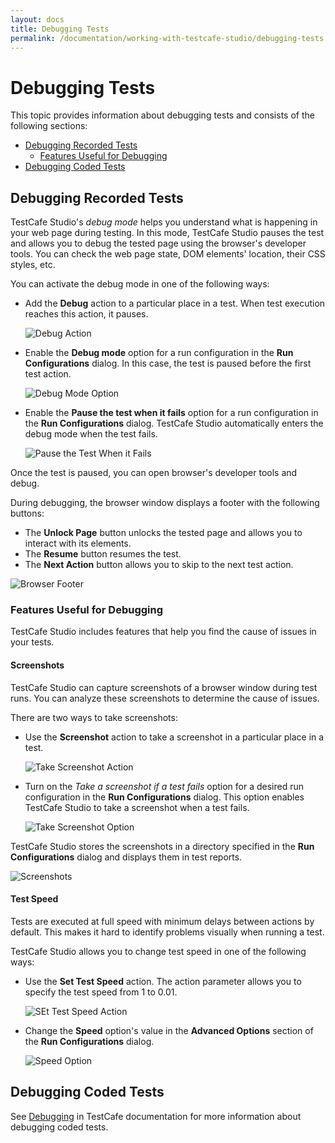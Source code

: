 ```yaml
---
layout: docs
title: Debugging Tests
permalink: /documentation/working-with-testcafe-studio/debugging-tests.html
---
```

# Debugging Tests

This topic provides information about debugging tests and consists of the following sections:

* [Debugging Recorded Tests](#debugging-recorded-tests)
  * [Features Useful for Debugging](#features-useful-for-debugging)
* [Debugging Coded Tests](#debugging-coded-tests)

## Debugging Recorded Tests

TestCafe Studio's *debug mode* helps you understand what is happening in your web page during testing. In this mode, TestCafe Studio pauses the test and allows you to debug the tested page using the browser's developer tools. You can check the web page state, DOM elements' location, their CSS styles, etc.

You can activate the debug mode in one of the following ways:

* Add the **Debug** action to a particular place in a test. When test execution reaches this action, it pauses.

    ![Debug Action](../../images/working-with-testcafe-studio/debug-action.png)

* Enable the **Debug mode** option for a run configuration in the **Run Configurations** dialog. In this case, the test is paused before the first test action.

    ![Debug Mode Option](../../images/working-with-testcafe-studio/debug-mode-option.png)

* Enable the **Pause the test when it fails** option for a run configuration in the **Run Configurations** dialog. TestCafe Studio automatically enters the debug mode when the test fails.

    ![Pause the Test When it Fails](../../images/working-with-testcafe-studio/pause-test-option.png)

Once the test is paused, you can open browser's developer tools and debug.

During debugging, the browser window displays a footer with the following buttons:

* The **Unlock Page** button unlocks the tested page and allows you to interact with its elements.
* The **Resume** button resumes the test.
* The **Next Action** button allows you to skip to the next test action.

![Browser Footer](../../images/working-with-testcafe-studio/footer.png)

### Features Useful for Debugging

TestCafe Studio includes features that help you find the cause of issues in your tests.

#### Screenshots

TestCafe Studio can capture screenshots of a browser window during test runs. You can analyze these screenshots to determine the cause of issues.

There are two ways to take screenshots:

* Use the **Screenshot** action to take a screenshot in a particular place in a test.

    ![Take Screenshot Action](../../images/working-with-testcafe-studio/take-screenshot-action.png)

* Turn on the *Take a screenshot if a test fails* option for a desired run configuration in the **Run Configurations** dialog. This option enables TestCafe Studio to take a screenshot when a test fails.

    ![Take Screenshot Option](../../images/working-with-testcafe-studio/screenshot-option.png)

TestCafe Studio stores the screenshots in a directory specified in the **Run Configurations** dialog and displays them in test reports.

![Screenshots](../../images/working-with-testcafe-studio/screenshots-in-report.png)

#### Test Speed

Tests are executed at full speed with minimum delays between actions by default. This makes it hard to identify problems visually when running a test.

TestCafe Studio allows you to change test speed in one of the following ways:

* Use the **Set Test Speed** action. The action parameter allows you to specify the test speed from 1 to 0.01.

    ![SEt Test Speed Action](../../images/working-with-testcafe-studio/set-test-speed-action.png)

* Change the **Speed** option's value in the **Advanced Options** section of the **Run Configurations** dialog.

    ![Speed Option](../../images/working-with-testcafe-studio/speed-option.png)

## Debugging Coded Tests

See [Debugging](https://devexpress.github.io/testcafe/documentation/test-api/debugging.html) in TestCafe documentation for more information about debugging coded tests.